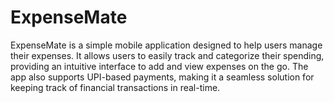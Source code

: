# ExpenseMate
ExpenseMate is a simple mobile application designed to help users manage their expenses. It allows users to easily track and categorize their spending, providing an intuitive interface to add and view expenses on the go. The app also supports UPI-based payments, making it a seamless solution for keeping track of financial transactions in real-time.

